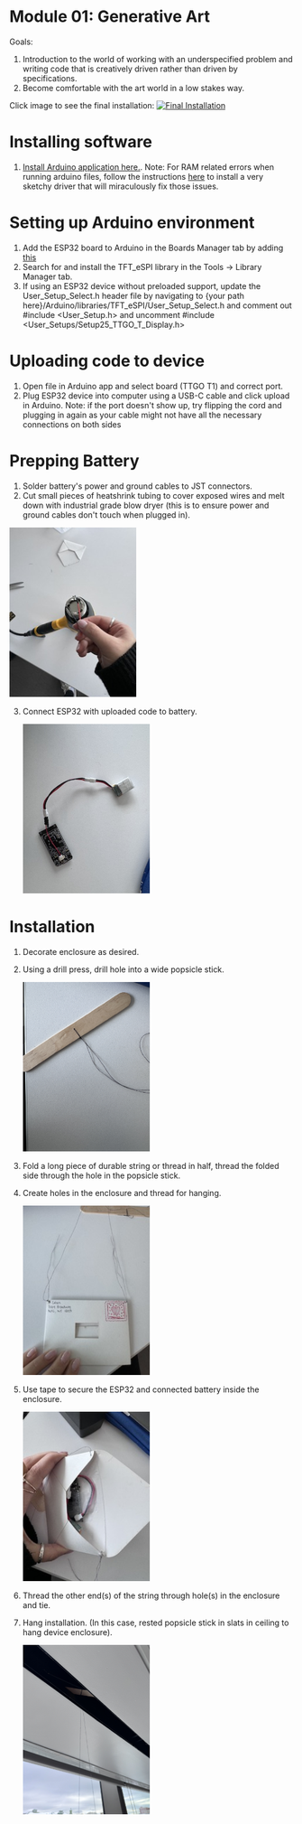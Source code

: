 # Module 01: Generative Art
Goals: 
1. Introduction to the world of working with an underspecified problem and writing code that is creatively driven rather than driven by specifications.
2. Become comfortable with the art world in a low stakes way.


Click image to see the final installation:
[![Final Installation](https://img.youtube.com/vi/gXei0mASSDU/0.jpg)](https://www.youtube.com/watch?v=gXei0mASSDU )


# Installing software
1. [Install Arduino application here.](https://www.arduino.cc/en/software). 
  Note: For RAM related errors when running arduino files, follow the instructions [here](https://github.com/Xinyuan-LilyGO/TTGO-T-Display) to install a very sketchy driver that will miraculously fix those issues. 

# Setting up Arduino environment
1. Add the ESP32 board to Arduino in the Boards Manager tab by adding [this](https://dl.espressif.com/dl/package_esp32_index.json)
2. Search for and install the TFT_eSPI library in the Tools -> Library Manager tab.
3. If using an ESP32 device without preloaded support, update the User_Setup_Select.h header file by navigating to {your path here}/Arduino/libraries/TFT_eSPI/User_Setup_Select.h and comment out #include <User_Setup.h> and uncomment #include <User_Setups/Setup25_TTGO_T_Display.h>

# Uploading code to device 
1. Open file in Arduino app and select board (TTGO T1) and correct port.
2. Plug ESP32 device into computer using a USB-C cable and click upload in Arduino. 
   Note: if the port doesn't show up, try flipping the cord and plugging in again as your cable might not have all the necessary connections on both sides

# Prepping Battery
1. Solder battery's power and ground cables to JST connectors.
2.  Cut small pieces of heatshrink tubing to cover exposed wires and melt down with industrial grade blow dryer (this is to ensure power and ground cables don't touch when plugged in).
   
   <img src="./heatshrink.JPG" alt="melting heatshrink" style="height: 300px;"/>
   
3. Connect ESP32 with uploaded code to battery.

   <img src="./battery.JPG" alt="prepped battery connected to ESP32" style="height: 300px;"/>

# Installation 
1. Decorate enclosure as desired.
2. Using a drill press, drill hole into a wide popsicle stick.

    <img src="./drillpress.JPG" alt="drilled hole in popsicle stick" style="height: 300px;"/>
3. Fold a long piece of durable string or thread in half, thread the folded side through the hole in the popsicle stick.
4. Create holes in the enclosure and thread for hanging.

   <img src="./threaded.JPG" alt="threaded enclosure" style="height: 300px;"/>
5. Use tape to secure the ESP32 and connected battery inside the enclosure.

   <img src="./assembly.JPG" alt="assembled ESP32 and battery inside enclosure" style="height: 300px;"/>
   
6. Thread the other end(s) of the string through hole(s) in the enclosure and tie.
7. Hang installation. (In this case, rested popsicle stick in slats in ceiling to hang device enclosure).

    <img src="./installation.JPG" alt="hanging installation" style="height: 300px;"/>



